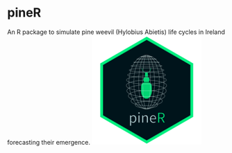 # pineR 
An R package to simulate pine weevil (Hylobius Abietis) life cycles in Ireland forecasting their emergence. 
<img src="https://github.com/Alessandra23/pineR/blob/master/figures/logo_pineR.jpg" width=50% height=50%>
